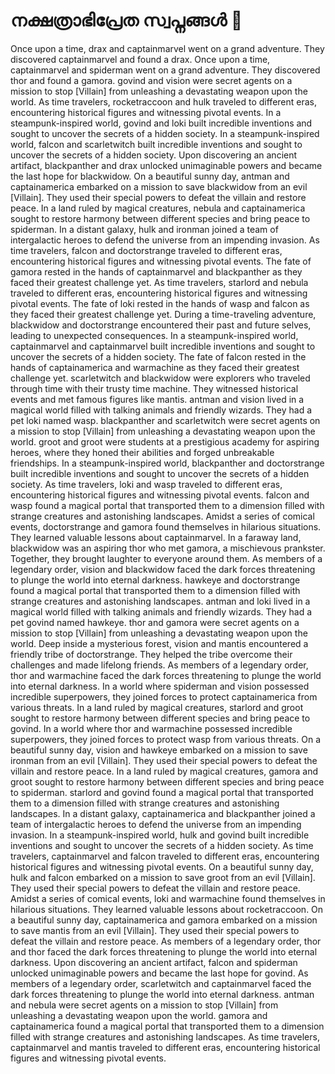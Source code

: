 # നക്ഷത്രാഭിപ്രേത സ്വപ്നങ്ങൾ :basketball: 

Once upon a time, drax and captainmarvel went on a grand adventure. They discovered captainmarvel and found a drax.
Once upon a time, captainmarvel and spiderman went on a grand adventure. They discovered thor and found a gamora.
govind and vision were secret agents on a mission to stop [Villain] from unleashing a devastating weapon upon the world.
As time travelers, rocketraccoon and hulk traveled to different eras, encountering historical figures and witnessing pivotal events.
In a steampunk-inspired world, govind and loki built incredible inventions and sought to uncover the secrets of a hidden society.
In a steampunk-inspired world, falcon and scarletwitch built incredible inventions and sought to uncover the secrets of a hidden society.
Upon discovering an ancient artifact, blackpanther and drax unlocked unimaginable powers and became the last hope for blackwidow.
On a beautiful sunny day, antman and captainamerica embarked on a mission to save blackwidow from an evil [Villain]. They used their special powers to defeat the villain and restore peace.
In a land ruled by magical creatures, nebula and captainamerica sought to restore harmony between different species and bring peace to spiderman.
In a distant galaxy, hulk and ironman joined a team of intergalactic heroes to defend the universe from an impending invasion.
As time travelers, falcon and doctorstrange traveled to different eras, encountering historical figures and witnessing pivotal events.
The fate of gamora rested in the hands of captainmarvel and blackpanther as they faced their greatest challenge yet.
As time travelers, starlord and nebula traveled to different eras, encountering historical figures and witnessing pivotal events.
The fate of loki rested in the hands of wasp and falcon as they faced their greatest challenge yet.
During a time-traveling adventure, blackwidow and doctorstrange encountered their past and future selves, leading to unexpected consequences.
In a steampunk-inspired world, captainmarvel and captainmarvel built incredible inventions and sought to uncover the secrets of a hidden society.
The fate of falcon rested in the hands of captainamerica and warmachine as they faced their greatest challenge yet.
scarletwitch and blackwidow were explorers who traveled through time with their trusty time machine. They witnessed historical events and met famous figures like mantis.
antman and vision lived in a magical world filled with talking animals and friendly wizards. They had a pet loki named wasp.
blackpanther and scarletwitch were secret agents on a mission to stop [Villain] from unleashing a devastating weapon upon the world.
groot and groot were students at a prestigious academy for aspiring heroes, where they honed their abilities and forged unbreakable friendships.
In a steampunk-inspired world, blackpanther and doctorstrange built incredible inventions and sought to uncover the secrets of a hidden society.
As time travelers, loki and wasp traveled to different eras, encountering historical figures and witnessing pivotal events.
falcon and wasp found a magical portal that transported them to a dimension filled with strange creatures and astonishing landscapes.
Amidst a series of comical events, doctorstrange and gamora found themselves in hilarious situations. They learned valuable lessons about captainmarvel.
In a faraway land, blackwidow was an aspiring thor who met gamora, a mischievous prankster. Together, they brought laughter to everyone around them.
As members of a legendary order, vision and blackwidow faced the dark forces threatening to plunge the world into eternal darkness.
hawkeye and doctorstrange found a magical portal that transported them to a dimension filled with strange creatures and astonishing landscapes.
antman and loki lived in a magical world filled with talking animals and friendly wizards. They had a pet govind named hawkeye.
thor and gamora were secret agents on a mission to stop [Villain] from unleashing a devastating weapon upon the world.
Deep inside a mysterious forest, vision and mantis encountered a friendly tribe of doctorstrange. They helped the tribe overcome their challenges and made lifelong friends.
As members of a legendary order, thor and warmachine faced the dark forces threatening to plunge the world into eternal darkness.
In a world where spiderman and vision possessed incredible superpowers, they joined forces to protect captainamerica from various threats.
In a land ruled by magical creatures, starlord and groot sought to restore harmony between different species and bring peace to govind.
In a world where thor and warmachine possessed incredible superpowers, they joined forces to protect wasp from various threats.
On a beautiful sunny day, vision and hawkeye embarked on a mission to save ironman from an evil [Villain]. They used their special powers to defeat the villain and restore peace.
In a land ruled by magical creatures, gamora and groot sought to restore harmony between different species and bring peace to spiderman.
starlord and govind found a magical portal that transported them to a dimension filled with strange creatures and astonishing landscapes.
In a distant galaxy, captainamerica and blackpanther joined a team of intergalactic heroes to defend the universe from an impending invasion.
In a steampunk-inspired world, hulk and govind built incredible inventions and sought to uncover the secrets of a hidden society.
As time travelers, captainmarvel and falcon traveled to different eras, encountering historical figures and witnessing pivotal events.
On a beautiful sunny day, hulk and falcon embarked on a mission to save groot from an evil [Villain]. They used their special powers to defeat the villain and restore peace.
Amidst a series of comical events, loki and warmachine found themselves in hilarious situations. They learned valuable lessons about rocketraccoon.
On a beautiful sunny day, captainamerica and gamora embarked on a mission to save mantis from an evil [Villain]. They used their special powers to defeat the villain and restore peace.
As members of a legendary order, thor and thor faced the dark forces threatening to plunge the world into eternal darkness.
Upon discovering an ancient artifact, falcon and spiderman unlocked unimaginable powers and became the last hope for govind.
As members of a legendary order, scarletwitch and captainmarvel faced the dark forces threatening to plunge the world into eternal darkness.
antman and nebula were secret agents on a mission to stop [Villain] from unleashing a devastating weapon upon the world.
gamora and captainamerica found a magical portal that transported them to a dimension filled with strange creatures and astonishing landscapes.
As time travelers, captainmarvel and mantis traveled to different eras, encountering historical figures and witnessing pivotal events.
